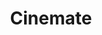 ---
title: "Cinemate"
description: "This is HLS VOD streaming system"
tags: ["MERN","Firebase","Drizzle"]
---